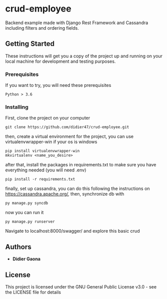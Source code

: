 # crud-employee

Backend example made with Django Rest Framework and Cassandra including filters and ordering fields.

## Getting Started

These instructions will get you a copy of the project up and running on your local machine for development and testing purposes.

### Prerequisites

If you want to try, you will need these prerequisites

```
Python > 3.6
```

### Installing

First, clone the project on your computer

```
git clone https://github.com/didier47/crud-employee.git
```

then, create a virtual environment for the project, you can use virtualenvwrapper-win if your os is windows

```
pip install virtualenvwrapper-win
mkvirtualenv <name_you_desire>
```

after that, install the packages in requirements.txt to make sure you have everything needed (you will need .env)

```
pip install -r requirements.txt
```

finally, set up cassandra, you can do this following the instructions on https://cassandra.apache.org/, then, synchronize db with

```
py manage.py syncdb
```

now you can run it

```
py manage.py runserver
```

Navigate to localhost:8000/swagger/ and explore this basic crud

## Authors

* **Didier Gaona**

## License

This project is licensed under the GNU General Public License v3.0 - see the LICENSE file for details
